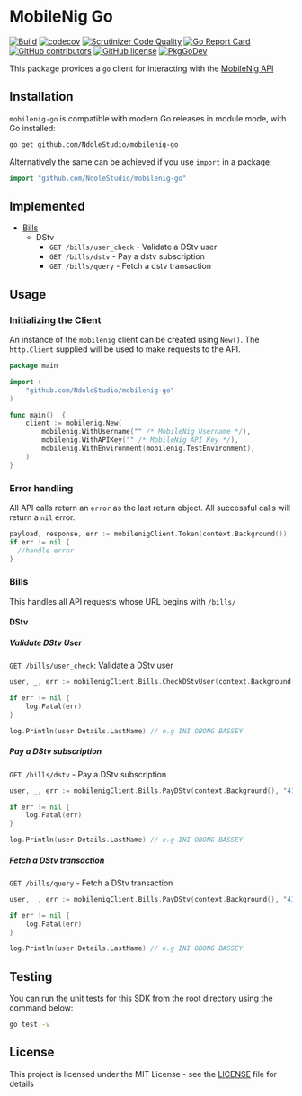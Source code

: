 # MobileNig Go

[![Build](https://github.com/NdoleStudio/mobilenig-go/actions/workflows/main.yml/badge.svg)](https://github.com/NdoleStudio/mobilenig-go/actions/workflows/main.yml)
[![codecov](https://codecov.io/gh/NdoleStudio/mobilenig-go/branch/main/graph/badge.svg)](https://codecov.io/gh/NdoleStudio/mobilenig-go)
[![Scrutinizer Code Quality](https://scrutinizer-ci.com/g/NdoleStudio/mobilenig-go/badges/quality-score.png?b=main)](https://scrutinizer-ci.com/g/NdoleStudio/mobilenig-go/?branch=main)
[![Go Report Card](https://goreportcard.com/badge/github.com/NdoleStudio/mobilenig-go)](https://goreportcard.com/report/github.com/NdoleStudio/mobilenig-go)
[![GitHub contributors](https://img.shields.io/github/contributors/NdoleStudio/mobilenig-go)](https://github.com/NdoleStudio/mobilenig-go/graphs/contributors)
[![GitHub license](https://img.shields.io/github/license/NdoleStudio/mobilenig-go?color=brightgreen)](https://github.com/NdoleStudio/mobilenig-go/blob/master/LICENSE)
[![PkgGoDev](https://pkg.go.dev/badge/github.com/NdoleStudio/mobilenig-go)](https://pkg.go.dev/github.com/NdoleStudio/mobilenig-go)

This package provides a `go` client for interacting with the [MobileNig API](https://mobilenig.com/API/docs/index)

## Installation

`mobilenig-go` is compatible with modern Go releases in module mode, with Go installed:

```bash
go get github.com/NdoleStudio/mobilenig-go
```

Alternatively the same can be achieved if you use `import` in a package:

```go
import "github.com/NdoleStudio/mobilenig-go"
```

## Implemented

- [Bills](#bills)
  - DStv
    - `GET /bills/user_check` - Validate a DStv user
    - `GET /bills/dstv` - Pay a dstv subscription
    - `GET /bills/query` - Fetch a dstv transaction

## Usage

### Initializing the Client

An instance of the `mobilenig` client can be created using `New()`.  The `http.Client` supplied will be used to make requests to the API.

```go
package main

import (
	"github.com/NdoleStudio/mobilenig-go"
)

func main()  {
	client := mobilenig.New(
		mobilenig.WithUsername("" /* MobileNig Username */),
		mobilenig.WithAPIKey("" /* MobileNig API Key */),
		mobilenig.WithEnvironment(mobilenig.TestEnvironment),
	)
}
```

### Error handling

All API calls return an `error` as the last return object. All successful calls will return a `nil` error.

```go
payload, response, err := mobilenigClient.Token(context.Background())
if err != nil {
  //handle error
}
```

### Bills

This handles all API requests whose URL begins with `/bills/`

#### DStv

##### Validate DStv User

`GET /bills/user_check`: Validate a DStv user

```go
user, _, err := mobilenigClient.Bills.CheckDStvUser(context.Background(), "4131953321")

if err != nil {
    log.Fatal(err)
}

log.Println(user.Details.LastName) // e.g INI OBONG BASSEY
```

##### Pay a DStv subscription

`GET /bills/dstv` - Pay a DStv subscription

```go
user, _, err := mobilenigClient.Bills.PayDStv(context.Background(), "4131953321")

if err != nil {
    log.Fatal(err)
}

log.Println(user.Details.LastName) // e.g INI OBONG BASSEY
```

##### Fetch a DStv transaction

`GET /bills/query` - Fetch a DStv transaction

```go
user, _, err := mobilenigClient.Bills.PayDStv(context.Background(), "4131953321")

if err != nil {
    log.Fatal(err)
}

log.Println(user.Details.LastName) // e.g INI OBONG BASSEY
```

## Testing

You can run the unit tests for this SDK from the root directory using the command below:
```bash
go test -v
```

## License

This project is licensed under the MIT License - see the [LICENSE](LICENSE) file for details
